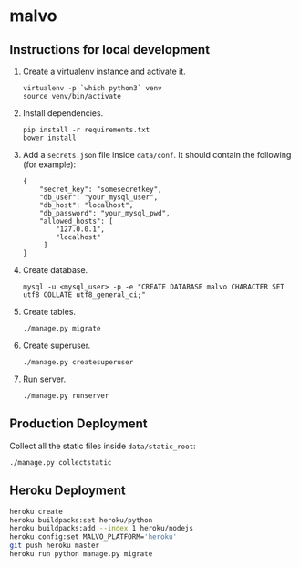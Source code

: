 # malvo## Instructions for local development1. Create a virtualenv instance and activate it.   ```   virtualenv -p `which python3` venv   source venv/bin/activate   ```2. Install dependencies.   ```   pip install -r requirements.txt   bower install   ```3. Add a `secrets.json` file inside `data/conf`. It should contain the following (for example):   ```   {       "secret_key": "somesecretkey",       "db_user": "your_mysql_user",       "db_host": "localhost",       "db_password": "your_mysql_pwd",       "allowed_hosts": [           "127.0.0.1",           "localhost"        ]   }   ```4. Create database.   ```   mysql -u <mysql_user> -p -e "CREATE DATABASE malvo CHARACTER SET utf8 COLLATE utf8_general_ci;"   ```5. Create tables.   ```   ./manage.py migrate   ```6. Create superuser.   ```   ./manage.py createsuperuser   ```7. Run server.   ```   ./manage.py runserver   ```## Production DeploymentCollect all the static files inside `data/static_root`:```./manage.py collectstatic```## Heroku Deployment```bashheroku createheroku buildpacks:set heroku/pythonheroku buildpacks:add --index 1 heroku/nodejsheroku config:set MALVO_PLATFORM='heroku'git push heroku masterheroku run python manage.py migrate```